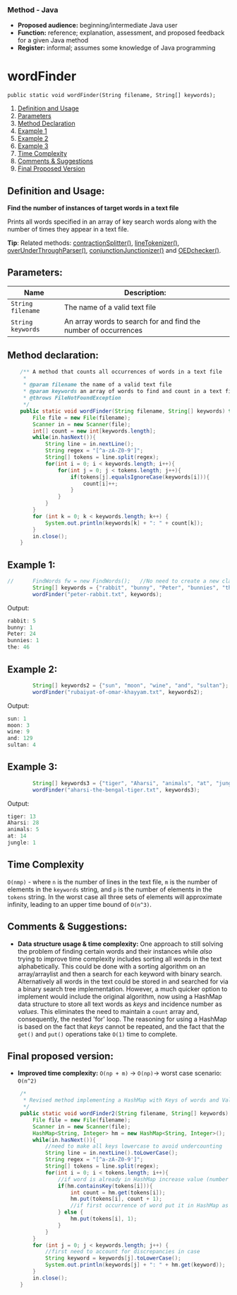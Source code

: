 
### Method - Java

+ __Proposed audience:__ beginning/intermediate Java user
+ __Function:__ reference; explanation, assessment, and proposed feedback for a given Java method
+ __Register:__ informal; assumes some knowledge of Java programming

# wordFinder
```
public static void wordFinder(String filename, String[] keywords); 
```
1. [Definition and Usage](#Definition-and-Usage:)
2. [Parameters](#Parameters)
3. [Method Declaration](#Method-Declaration)
4. [Example 1](#Example-1)
5. [Example 2](#Example-2)
6. [Example 3](#Example-3)
7. [Time Complexity](#Time-Complexity)
8. [Comments & Suggestions](#Comments-&-Suggestions)
9. [Final Proposed Version](#Final-Proposed-Version)

<a id="Definition-and-Usage:"></a>
## Definition and Usage: 
__Find the number of instances of target words in a text file__

Prints all words specified in an array of key search words along with the number of times they appear in a text file.

__Tip__: Related methods: [contractionSplitter()][1], [lineTokenizer()][2], [overUnderThroughParser()][3], [conjunctionJunctionizer()][4] and [OEDchecker()][5].

[1]:http://blog.maketaketeach.com/wp-content/uploads/2014/10/Screen-Shot-2014-10-06-at-6.17.23-PM.png
[2]:https://cdn.auth0.com/blog/refresh-token/tokens.png
[3]:http://www.empirella.com/wp-content/uploads/2013/03/tina-fey-quote3.jpg
[4]: http://fistfuloftalent.com/wp-content/uploads/2010/04/conjuction.jpg
[5]: http://27ldk4j1esh2tto962ds2vk1.wpengine.netdna-cdn.com/wp-content/uploads/PC-oed-full-1222x330.jpg

<a id="Parameters"></a>
## Parameters: 

| Name | Description: |
| ---- | ----------- |
|`String filename`| The name of a valid text file|
|`String keywords`| An array words to search for and find the number of occurrences|

<a id="Method-Declaration"></a>
## Method declaration: 
```java
	/** A method that counts all occurrences of words in a text file
	 * 
	 * @param filename the name of a valid text file
	 * @param keywords an array of words to find and count in a text file
	 * @throws FileNotFoundException
	 */
	public static void wordFinder(String filename, String[] keywords) throws FileNotFoundException{
		File file = new File(filename);
		Scanner in = new Scanner(file);
		int[] count = new int[keywords.length];
		while(in.hasNext()){
			String line = in.nextLine();
			String regex = "[^a-zA-Z0-9']";
			String[] tokens = line.split(regex);
			for(int i = 0; i < keywords.length; i++){
				for(int j = 0; j < tokens.length; j++){
					if(tokens[j].equalsIgnoreCase(keywords[i])){
						count[i]++;
					}
				}
			}
		}
		for (int k = 0; k < keywords.length; k++) {
			System.out.println(keywords[k] + ": " + count[k]);
		}
		in.close();
	}
```
<a id="Example-1"></a>
## Example 1: 

```java
//		FindWords fw = new FindWords();   //No need to create a new class object since the method is static
		String[] keywords = {"rabbit", "bunny", "Peter", "bunnies", "the"};
		wordFinder("peter-rabbit.txt", keywords);
```
Output:

```java
rabbit: 5
bunny: 1
Peter: 24
bunnies: 1
the: 46
```
<a id="Example-2"></a>
## Example 2:<a id="regex"></a>


```java
		String[] keywords2 = {"sun", "moon", "wine", "and", "sultan"};
		wordFinder("rubaiyat-of-omar-khayyam.txt", keywords2);	
```
Output:

```java
sun: 1
moon: 3
wine: 9
and: 129
sultan: 4
```
<a id="Example-3"></a>
## Example 3:

```java
		String[] keywords3 = {"tiger", "Aharsi", "animals", "at", "jungle"};
		wordFinder("aharsi-the-bengal-tiger.txt", keywords3);
```
Output:

```java
tiger: 13
Aharsi: 28
animals: 5
at: 14
jungle: 1
```

<a id="Time-Complexity"></a>
## Time Complexity

`O(nmp)` - where `n` is the number of lines in the text file, `m` is the number of elements in the `keywords` string, and `p` is the number of elements in the `tokens` string. In the worst case all three sets of elements will approximate infinity, leading to an upper time bound of `O(n^3)`. 

<a id="Comments-&-Suggestions"></a>
## Comments & Suggestions:
* **Data structure usage & time complexity:** One approach to still solving the problem of finding certain words and their instances while _also_ trying to improve time complexity includes sorting all words in the text alphabetically. This could be done with a sorting algorithm on an array/arraylist and then a search for each keyword with binary search. Alternatively all words in the text could be stored in and searched for via a binary search tree implementation. However, a much quicker option to implement would include the original algorithm, now using a HashMap data structure to store all text words as _keys_ and incidence number as _values_. This eliminates the need to maintain a `count` array and, consequently, the nested 'for' loop. The reasoning for using a HashMap is based on the fact that _keys_ cannot be repeated, and the fact that the `get()` and `put()` operations take `O(1)` time to complete. 

<a id="Final-Proposed-Version"></a>
## Final proposed version:
* __Improved time complexity:__ `O(np + m)` → `O(np)`→ worst case scenario: `O(n^2)`

```java
	/*
	 * Revised method implementing a HashMap with Keys of words and Values of number of occurrences
	 */
	public static void wordFinder2(String filename, String[] keywords) throws FileNotFoundException{
		File file = new File(filename);
		Scanner in = new Scanner(file);
		HashMap<String, Integer> hm = new HashMap<String, Integer>();
		while(in.hasNext()){
			//need to make all keys lowercase to avoid undercounting
			String line = in.nextLine().toLowerCase();
			String regex = "[^a-zA-Z0-9']";
			String[] tokens = line.split(regex);
			for(int i = 0; i < tokens.length; i++){
				//if word is already in HashMap increase value (number of occurrences) by 1
				if(hm.containsKey(tokens[i])){ 
					int count = hm.get(tokens[i]);
					hm.put(tokens[i], count + 1);
					//if first occurrence of word put it in HashMap as a key with a value/occurrence number to 1	
				} else { 
					hm.put(tokens[i], 1);
				}
			}
		}
		for (int j = 0; j < keywords.length; j++) {
			//first need to account for discrepancies in case
			String keyword = keywords[j].toLowerCase();
			System.out.println(keywords[j] + ": " + hm.get(keyword));
		}
		in.close();
	}
	
```